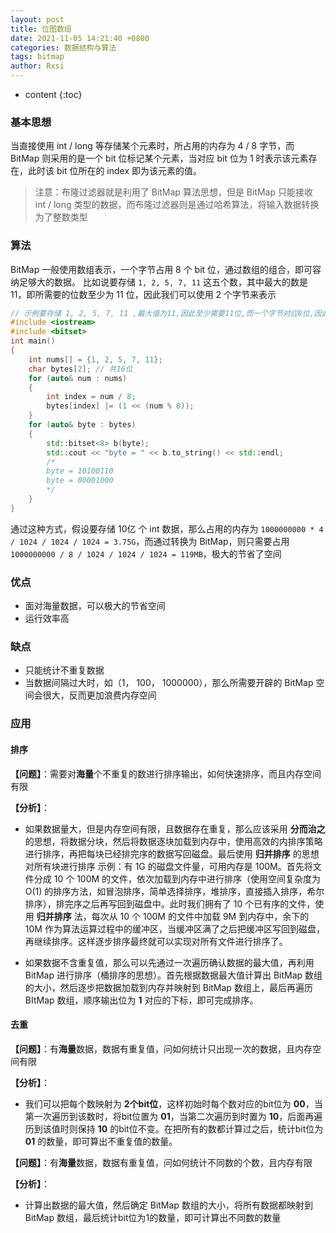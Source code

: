 ```yaml
---
layout: post
title: 位图数组
date: 2021-11-05 14:21:40 +0800
categories: 数据结构与算法
tags: bitmap
author: Rxsi
---
```


* content
{:toc}

### 基本思想
当直接使用 int / long 等存储某个元素时，所占用的内存为 4 / 8 字节，而 BitMap 则采用的是一个 bit 位标记某个元素，当对应 bit 位为 1 时表示该元素存在，此时该 bit 位所在的 index 即为该元素的值。
> 注意：布隆过滤器就是利用了 BitMap 算法思想，但是 BitMap 只能接收 int / long 类型的数据，而布隆过滤器则是通过哈希算法，将输入数据转换为了整数类型
<!--more-->

### 算法
BitMap 一般使用数组表示，一个字节占用 8 个 bit 位，通过数组的组合，即可容纳足够大的数据。
比如说要存储 `1, 2, 5, 7, 11` 这五个数，其中最大的数是 11，即所需要的位数至少为 11 位，因此我们可以使用 2 个字节来表示

```cpp
// 示例要存储 1, 2, 5, 7, 11 ,最大值为11,因此至少需要11位,而一个字节对应8位,因此需要2个字节.
#include <iostream>
#include <bitset>
int main()
{
    int nums[] = {1, 2, 5, 7, 11};
    char bytes[2]; // 共16位
    for (auto& num : nums)
    {
        int index = num / 8;
        bytes[index] |= (1 << (num % 8));
    }
    for (auto& byte : bytes)
    {
        std::bitset<8> b(byte);
        std::cout << "byte = " << b.to_string() << std::endl;
        /*
        byte = 10100110
        byte = 00001000
        */
    }
}
```

通过这种方式，假设要存储 10亿 个 int 数据，那么占用的内存为 `1000000000 * 4 / 1024 / 1024 / 1024 = 3.75G`，而通过转换为 BitMap，则只需要占用 `1000000000 / 8 / 1024 / 1024 / 1024 = 119MB`，极大的节省了空间

### 优点

- 面对海量数据，可以极大的节省空间
- 运行效率高

### 缺点

- 只能统计不重复数据
- 当数据间隔过大时，如（1， 100， 1000000），那么所需要开辟的 BitMap 空间会很大，反而更加浪费内存空间

### 应用
#### 排序
**【问题】**：需要对**海量**个不重复的数进行排序输出，如何快速排序，而且内存空间有限

**【分析】**：

-  如果数据量大，但是内存空间有限，且数据存在重复，那么应该采用 **分而治之** 的思想，将数据分块，然后将数据逐块加载到内存中，使用高效的内排序策略进行排序，再把每块已经排完序的数据写回磁盘。最后使用 **归并排序** 的思想对所有块进行排序
示例：有 1G 的磁盘文件量，可用内存是 100M。首先将文件分成 10 个 100M 的文件，依次加载到内存中进行排序（使用空间复杂度为 O(1) 的排序方法，如冒泡排序，简单选择排序，堆排序，直接插入排序，希尔排序），排完序之后再写回到磁盘中。此时我们拥有了 10 个已有序的文件，使用 **归并排序** 法，每次从 10 个 100M 的文件中加载 9M 到内存中，余下的 10M 作为算法运算过程中的缓冲区，当缓冲区满了之后把缓冲区写回到磁盘，再继续排序。这样逐步排序最终就可以实现对所有文件进行排序了。 

- 如果数据不含重复值，那么可以先通过一次遍历确认数据的最大值，再利用 BitMap 进行排序（桶排序的思想）。首先根据数据最大值计算出 BitMap 数组的大小，然后逐步把数据加载到内存并映射到 BitMap 数组上，最后再遍历 BItMap 数组，顺序输出位为 **1** 对应的下标，即可完成排序。

#### 去重
**【问题】**：有**海量**数据，数据有重复值，问如何统计只出现一次的数据，且内存空间有限

**【分析】**：

- 我们可以把每个数映射为 **2个bit位**，这样初始时每个数对应的bit位为 **00**，当第一次遍历到该数时，将bit位置为 **01**，当第二次遍历到时置为 **10**，后面再遍历到该值时则保持 **10** 的bit位不变。在把所有的数都计算过之后，统计bit位为 **01** 的数量，即可算出不重复值的数量。

**【问题】**：有**海量**数据，数据有重复值，问如何统计不同数的个数，且内存有限

**【分析】**：

- 计算出数据的最大值，然后确定 BitMap 数组的大小，将所有数据都映射到 BitMap 数组，最后统计bit位为1的数量，即可计算出不同数的数量
